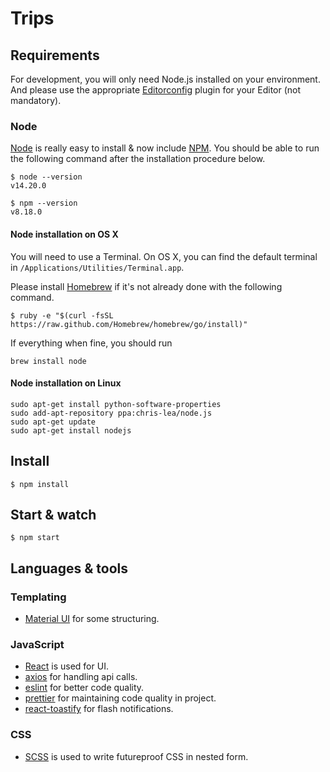 
# Trips

## Requirements

For development, you will only need Node.js installed on your environment.
And please use the appropriate [Editorconfig](http://editorconfig.org/) plugin for your Editor (not mandatory).

### Node

[Node](http://nodejs.org/) is really easy to install & now include [NPM](https://npmjs.org/).
You should be able to run the following command after the installation procedure
below.

    $ node --version
    v14.20.0

    $ npm --version
    v8.18.0

#### Node installation on OS X

You will need to use a Terminal. On OS X, you can find the default terminal in
`/Applications/Utilities/Terminal.app`.

Please install [Homebrew](http://brew.sh/) if it's not already done with the following command.

    $ ruby -e "$(curl -fsSL https://raw.github.com/Homebrew/homebrew/go/install)"

If everything when fine, you should run

    brew install node

#### Node installation on Linux

    sudo apt-get install python-software-properties
    sudo add-apt-repository ppa:chris-lea/node.js
    sudo apt-get update
    sudo apt-get install nodejs


## Install

    $ npm install


## Start & watch

    $ npm start


## Languages & tools

### Templating

- [Material UI](https://mui.com/material-ui/getting-started/overview/) for some structuring.

### JavaScript

- [React](http://facebook.github.io/react) is used for UI.
- [axios](https://www.npmjs.com/package/axios) for handling api calls.
- [eslint](https://eslint.org/) for better code quality.
- [prettier](https://prettier.io/) for maintaining code quality in project.
- [react-toastify](https://www.npmjs.com/package/react-toastify) for flash notifications.


### CSS
- [SCSS](https://sass-lang.com/) is used to write futureproof CSS in nested form.
